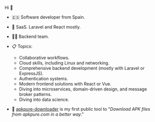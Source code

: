 Hi 👋

- 🇪🇸 Software developer from Spain.
- 🔨 SaaS. Laravel and React mostly.
- 🤵🏻 Backend team.
- 📋 Topics:
    - Collaborative workflows.
    - Cloud skills, including Linux and networking.
    - Comprehensive backend development (mostly with Laravel or ExpressJS).
    - Authentication systems.
    - Modern frontend solutions with React or Vue.
    - Diving into microservices, domain-driven design, and message broker patterns.
    - Diving into data science.

- 📳 [apkpure-downloader](https://github.com/lfsaga/apkpure-downloader?tab=readme-ov-file#apkpure-downloader) is my first public tool to "*Download APK files from apkpure.com in a better way*."
